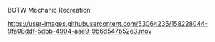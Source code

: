 BOTW Mechanic Recreation


https://user-images.githubusercontent.com/53064235/158228044-9fa08ddf-5dbb-4904-aae9-9b6d547b52e3.mov

